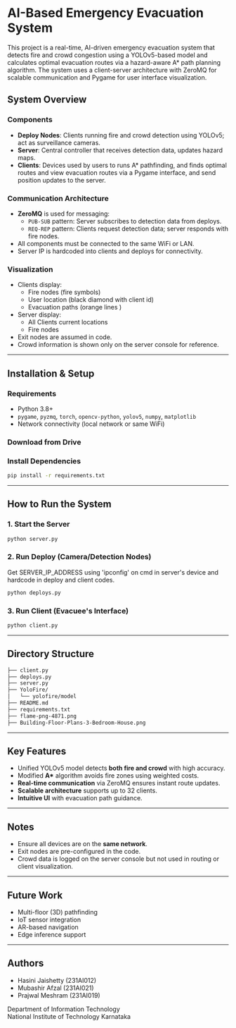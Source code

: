 # AI-Based Emergency Evacuation System

This project is a real-time, AI-driven emergency evacuation system that detects fire and crowd congestion using a YOLOv5-based model and calculates optimal evacuation routes via a hazard-aware A\* path planning algorithm. The system uses a client-server architecture with ZeroMQ for scalable communication and Pygame for user interface visualization.

## System Overview

### Components

- **Deploy Nodes**: Clients running fire and crowd detection using YOLOv5; act as surveillance cameras.
- **Server**: Central controller that receives detection data, updates hazard maps.
- **Clients**: Devices used by users to runs A\* pathfinding, and finds optimal routes and view evacuation routes via a Pygame interface, and send position updates to the server.

### Communication Architecture

- **ZeroMQ** is used for messaging:
  - `PUB-SUB` pattern: Server subscribes to detection data from deploys.
  - `REQ-REP` pattern: Clients request detection data; server responds with fire nodes.
- All components must be connected to the same WiFi or LAN.
- Server IP is hardcoded into clients and deploys for connectivity.

### Visualization

- Clients display:
  - Fire nodes (fire symbols)
  - User location (black diamond with client id)
  - Evacuation paths (orange lines )
- Server display:
  - All Clients current locations
  - Fire nodes
- Exit nodes are assumed in code.
- Crowd information is shown only on the server console for reference.

---

## Installation & Setup

### Requirements

- Python 3.8+
- `pygame`, `pyzmq`, `torch`, `opencv-python`, `yolov5`, `numpy`, `matplotlib`
- Network connectivity (local network or same WiFi)

### Download from Drive

### Install Dependencies

```bash
pip install -r requirements.txt
```

---

## How to Run the System

### 1. Start the Server

```bash
python server.py
```

### 2. Run Deploy (Camera/Detection Nodes)

Get SERVER_IP_ADDRESS using 'ipconfig' on cmd in server's device and hardcode in deploy and client codes.

```bash
python deploys.py
```

### 3. Run Client (Evacuee's Interface)

```bash
python client.py
```

---

## Directory Structure

```bash
├── client.py
├── deploys.py
├── server.py
├── YoloFire/
│   └── yolofire/model
├── README.md
├── requirements.txt
├── flame-png-4871.png
├── Building-Floor-Plans-3-Bedroom-House.png
```

---

## Key Features

- Unified YOLOv5 model detects **both fire and crowd** with high accuracy.
- Modified **A\*** algorithm avoids fire zones using weighted costs.
- **Real-time communication** via ZeroMQ ensures instant route updates.
- **Scalable architecture** supports up to 32 clients.
- **Intuitive UI** with evacuation path guidance.

---

## Notes

- Ensure all devices are on the **same network**.
- Exit nodes are pre-configured in the code.
- Crowd data is logged on the server console but not used in routing or client visualization.

---

## Future Work

- Multi-floor (3D) pathfinding
- IoT sensor integration
- AR-based navigation
- Edge inference support

---

## Authors
- Hasini Jaishetty (231AI012)
- Mubashir Afzal (231AI021)
- Prajwal Meshram (231AI019)

Department of Information Technology  
National Institute of Technology Karnataka
